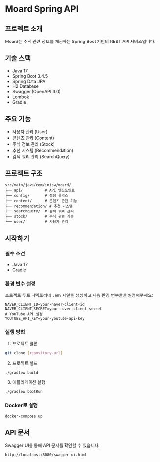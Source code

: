 # Moard Spring API

## 프로젝트 소개
Moard는 주식 관련 정보를 제공하는 Spring Boot 기반의 REST API 서비스입니다.

## 기술 스택
- Java 17
- Spring Boot 3.4.5
- Spring Data JPA
- H2 Database
- Swagger (OpenAPI 3.0)
- Lombok
- Gradle

## 주요 기능
- 사용자 관리 (User)
- 콘텐츠 관리 (Content)
- 주식 정보 관리 (Stock)
- 추천 시스템 (Recommendation)
- 검색 쿼리 관리 (SearchQuery)

## 프로젝트 구조
```
src/main/java/com/inisw/moard/
├── api/          # API 엔드포인트
├── config/       # 설정 클래스
├── content/      # 콘텐츠 관련 기능
├── recommendation/ # 추천 시스템
├── searchquery/  # 검색 쿼리 관리
├── stock/        # 주식 관련 기능
└── user/         # 사용자 관리
```

## 시작하기

### 필수 조건
- Java 17
- Gradle

### 환경 변수 설정
프로젝트 루트 디렉토리에 `.env` 파일을 생성하고 다음 환경 변수들을 설정해주세요:

```env
NAVER_CLIENT_ID=your-naver-client-id
NAVER_CLIENT_SECRET=your-naver-client-secret
# YouTube API 설정
YOUTUBE_API_KEY=your-youtube-api-key
```

### 실행 방법
1. 프로젝트 클론
```bash
git clone [repository-url]
```

2. 프로젝트 빌드
```bash
./gradlew build
```

3. 애플리케이션 실행
```bash
./gradlew bootRun
```

### Docker로 실행
```bash
docker-compose up
```

## API 문서
Swagger UI를 통해 API 문서를 확인할 수 있습니다:
```
http://localhost:8080/swagger-ui.html
```